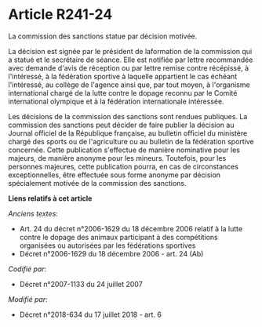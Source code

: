 # Article R241-24

La commission des sanctions statue par décision motivée.

La décision est signée par le président de laformation de la commission qui a statué et le secrétaire de séance. Elle est
notifiée par lettre recommandée avec demande d'avis de réception ou par lettre remise contre récépissé, à l'intéressé, à la
fédération sportive à laquelle appartient le cas échéant l'intéressé, au collège de l'agence ainsi que, par tout moyen, à
l'organisme international chargé de la lutte contre le dopage reconnu par le Comité international olympique et à la
fédération internationale intéressée.

Les décisions de la commission des sanctions sont rendues publiques. La commission des sanctions peut décider de faire
publier la décision au Journal officiel de la République française, au bulletin officiel du ministère chargé des sports ou de
l'agriculture ou au bulletin de la fédération sportive concernée. Cette publication s'effectue de manière nominative pour les
majeurs, de manière anonyme pour les mineurs. Toutefois, pour les personnes majeures, cette publication pourra, en cas de
circonstances exceptionnelles, être effectuée sous forme anonyme par décision spécialement motivée de la commission des
sanctions.

**Liens relatifs à cet article**

_Anciens textes_:

  - Art. 24 du décret n°2006-1629 du 18 décembre 2006 relatif à la lutte contre le dopage des animaux participant à des compétitions organisées ou autorisées par les fédérations sportives
  - Décret n°2006-1629 du 18 décembre 2006 - art. 24 (Ab)

_Codifié par_:

  - Décret n°2007-1133 du 24 juillet 2007

_Modifié par_:

  - Décret n°2018-634 du 17 juillet 2018 - art. 6
